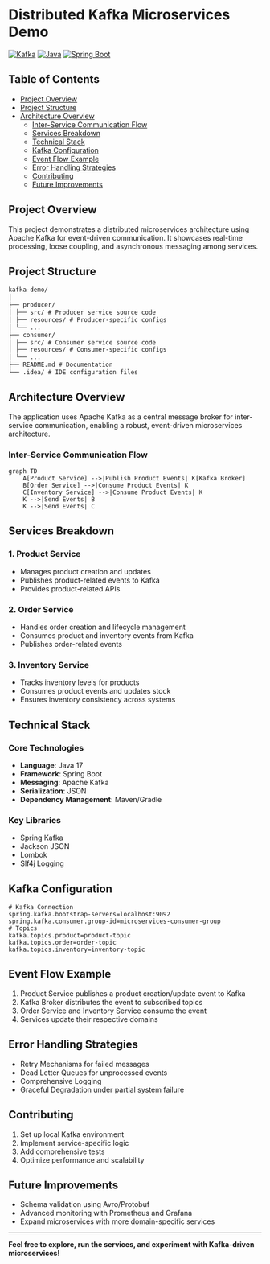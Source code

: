 # Distributed Kafka Microservices Demo

[![Kafka](https://img.shields.io/badge/Apache%20Kafka-Microservices-blueviolet)](https://kafka.apache.org/)
[![Java](https://img.shields.io/badge/Java-17-red)](https://www.java.com/)
[![Spring Boot](https://img.shields.io/badge/Spring%20Boot-Microservices-green)](https://spring.io/projects/spring-boot)

## Table of Contents

- [Project Overview](#project-overview)
- [Project Structure](#project-structure)
- [Architecture Overview](#architecture-overview)
    - [Inter-Service Communication Flow](#inter-service-communication-flow)
    - [Services Breakdown](#services-breakdown)
    - [Technical Stack](#technical-stack)
    - [Kafka Configuration](#kafka-configuration)
    - [Event Flow Example](#event-flow-example)
    - [Error Handling Strategies](#error-handling-strategies)
    - [Contributing](#contributing)
    - [Future Improvements](#future-improvements)

## Project Overview

This project demonstrates a distributed microservices architecture using Apache Kafka for event-driven communication. It
showcases real-time processing, loose coupling, and asynchronous messaging among services.

## Project Structure

```markdown
kafka-demo/
│
├── producer/
│ ├── src/ # Producer service source code
│ ├── resources/ # Producer-specific configs
│ └── ...
├── consumer/
│ ├── src/ # Consumer service source code
│ ├── resources/ # Consumer-specific configs
│ └── ...
├── README.md # Documentation
└── .idea/ # IDE configuration files
```

## Architecture Overview

The application uses Apache Kafka as a central message broker for inter-service communication, enabling a robust,
event-driven microservices architecture.

### Inter-Service Communication Flow

```mermaid
graph TD
    A[Product Service] -->|Publish Product Events| K[Kafka Broker]
    B[Order Service] -->|Consume Product Events| K
    C[Inventory Service] -->|Consume Product Events| K
    K -->|Send Events| B
    K -->|Send Events| C
```

## Services Breakdown

### 1. Product Service

- Manages product creation and updates
- Publishes product-related events to Kafka
- Provides product-related APIs

### 2. Order Service

- Handles order creation and lifecycle management
- Consumes product and inventory events from Kafka
- Publishes order-related events

### 3. Inventory Service

- Tracks inventory levels for products
- Consumes product events and updates stock
- Ensures inventory consistency across systems

## Technical Stack

### Core Technologies

- **Language**: Java 17
- **Framework**: Spring Boot
- **Messaging**: Apache Kafka
- **Serialization**: JSON
- **Dependency Management**: Maven/Gradle

### Key Libraries

- Spring Kafka
- Jackson JSON
- Lombok
- Slf4j Logging

## Kafka Configuration

```properties
# Kafka Connection
spring.kafka.bootstrap-servers=localhost:9092
spring.kafka.consumer.group-id=microservices-consumer-group
# Topics
kafka.topics.product=product-topic
kafka.topics.order=order-topic
kafka.topics.inventory=inventory-topic
```

## Event Flow Example

1. Product Service publishes a product creation/update event to Kafka
2. Kafka Broker distributes the event to subscribed topics
3. Order Service and Inventory Service consume the event
4. Services update their respective domains

## Error Handling Strategies

- Retry Mechanisms for failed messages
- Dead Letter Queues for unprocessed events
- Comprehensive Logging
- Graceful Degradation under partial system failure

## Contributing

1. Set up local Kafka environment
2. Implement service-specific logic
3. Add comprehensive tests
4. Optimize performance and scalability

## Future Improvements

- Schema validation using Avro/Protobuf
- Advanced monitoring with Prometheus and Grafana
- Expand microservices with more domain-specific services

---

**Feel free to explore, run the services, and experiment with Kafka-driven microservices!**
